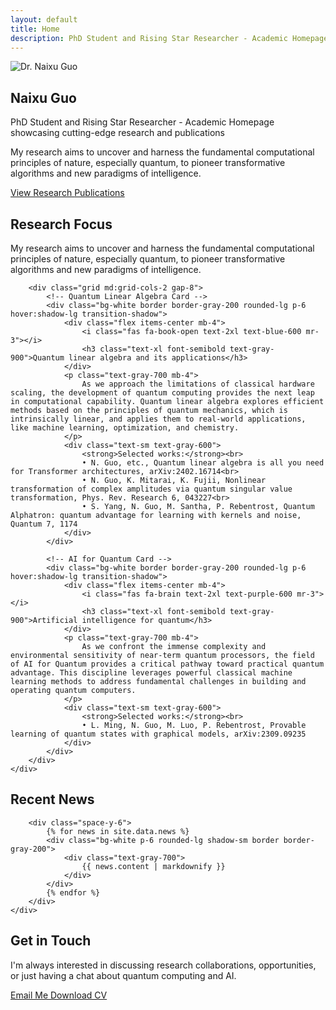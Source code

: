 ```yaml
---
layout: default
title: Home
description: PhD Student and Rising Star Researcher - Academic Homepage showcasing cutting-edge research and publications
---
```


<!-- Hero Section -->
<section class="py-20 px-8 bg-gradient-to-br from-blue-50 to-indigo-100">
    <div class="max-w-6xl mx-auto text-center">
        <div class="mb-8">
            <img src="{{ '/photo.jpg' | relative_url }}" alt="Dr. Naixu Guo" class="w-32 h-32 rounded-full mx-auto mb-6 object-cover shadow-lg">
        </div>
        <h1 class="text-5xl md:text-7xl font-serif font-bold text-gray-900 mb-6">
            Naixu Guo
        </h1>
        <p class="text-xl md:text-2xl text-gray-700 mb-8 max-w-4xl mx-auto">
            PhD Student and Rising Star Researcher - Academic Homepage showcasing cutting-edge research and publications
        </p>
        <p class="text-lg text-gray-600 mb-12 max-w-3xl mx-auto">
            My research aims to uncover and harness the fundamental computational principles of nature, especially quantum, to pioneer transformative algorithms and new paradigms of intelligence.
        </p>
        <div class="flex flex-col sm:flex-row gap-4 justify-center">
            <a href="{{ '/research' | relative_url }}" class="bg-blue-600 text-white px-8 py-3 rounded-lg hover:bg-blue-700 transition-colors font-semibold">
                View Research
            </a>
            <a href="{{ '/publications' | relative_url }}" class="bg-gray-800 text-white px-8 py-3 rounded-lg hover:bg-gray-900 transition-colors font-semibold">
                Publications
            </a>
        </div>
    </div>
</section>

<!-- Research Focus Section -->
<section class="py-16 px-8 bg-white">
    <div class="max-w-6xl mx-auto">
        <div class="mb-12 text-center">
            <h2 class="text-3xl font-serif font-bold text-gray-900 mb-4">Research Focus</h2>
            <p class="text-lg text-gray-700 max-w-3xl mx-auto">
                My research aims to uncover and harness the fundamental computational principles of nature, especially quantum, to pioneer transformative algorithms and new paradigms of intelligence.
            </p>
        </div>

        <div class="grid md:grid-cols-2 gap-8">
            <!-- Quantum Linear Algebra Card -->
            <div class="bg-white border border-gray-200 rounded-lg p-6 hover:shadow-lg transition-shadow">
                <div class="flex items-center mb-4">
                    <i class="fas fa-book-open text-2xl text-blue-600 mr-3"></i>
                    <h3 class="text-xl font-semibold text-gray-900">Quantum linear algebra and its applications</h3>
                </div>
                <p class="text-gray-700 mb-4">
                    As we approach the limitations of classical hardware scaling, the development of quantum computing provides the next leap in computational capability. Quantum linear algebra explores efficient methods based on the principles of quantum mechanics, which is intrinsically linear, and applies them to real-world applications, like machine learning, optimization, and chemistry.
                </p>
                <div class="text-sm text-gray-600">
                    <strong>Selected works:</strong><br>
                    • N. Guo, etc., Quantum linear algebra is all you need for Transformer architectures, arXiv:2402.16714<br>
                    • N. Guo, K. Mitarai, K. Fujii, Nonlinear transformation of complex amplitudes via quantum singular value transformation, Phys. Rev. Research 6, 043227<br>
                    • S. Yang, N. Guo, M. Santha, P. Rebentrost, Quantum Alphatron: quantum advantage for learning with kernels and noise, Quantum 7, 1174
                </div>
            </div>

            <!-- AI for Quantum Card -->
            <div class="bg-white border border-gray-200 rounded-lg p-6 hover:shadow-lg transition-shadow">
                <div class="flex items-center mb-4">
                    <i class="fas fa-brain text-2xl text-purple-600 mr-3"></i>
                    <h3 class="text-xl font-semibold text-gray-900">Artificial intelligence for quantum</h3>
                </div>
                <p class="text-gray-700 mb-4">
                    As we confront the immense complexity and environmental sensitivity of near-term quantum processors, the field of AI for Quantum provides a critical pathway toward practical quantum advantage. This discipline leverages powerful classical machine learning methods to address fundamental challenges in building and operating quantum computers.
                </p>
                <div class="text-sm text-gray-600">
                    <strong>Selected works:</strong><br>
                    • L. Ming, N. Guo, M. Luo, P. Rebentrost, Provable learning of quantum states with graphical models, arXiv:2309.09235
                </div>
            </div>
        </div>
    </div>
</section>

<!-- Recent News Section -->
<section class="py-16 px-8 bg-gray-50">
    <div class="max-w-6xl mx-auto">
        <div class="mb-12 text-center">
            <h2 class="text-3xl font-serif font-bold text-gray-900 mb-4">Recent News</h2>
        </div>
        
        <div class="space-y-6">
            {% for news in site.data.news %}
            <div class="bg-white p-6 rounded-lg shadow-sm border border-gray-200">
                <div class="text-gray-700">
                    {{ news.content | markdownify }}
                </div>
            </div>
            {% endfor %}
        </div>
    </div>
</section>

<!-- Contact Section -->
<section class="py-16 px-8 bg-white">
    <div class="max-w-4xl mx-auto text-center">
        <h2 class="text-3xl font-serif font-bold text-gray-900 mb-8">Get in Touch</h2>
        <p class="text-lg text-gray-700 mb-8">
            I'm always interested in discussing research collaborations, opportunities, or just having a chat about quantum computing and AI.
        </p>
        <div class="flex flex-col sm:flex-row gap-4 justify-center">
            <a href="mailto:your.email@example.com" class="bg-blue-600 text-white px-8 py-3 rounded-lg hover:bg-blue-700 transition-colors font-semibold">
                <i class="fas fa-envelope mr-2"></i>Email Me
            </a>
            <a href="{{ '/cv' | relative_url }}" class="bg-gray-800 text-white px-8 py-3 rounded-lg hover:bg-gray-900 transition-colors font-semibold">
                <i class="fas fa-file-alt mr-2"></i>Download CV
            </a>
        </div>
    </div>
</section>

